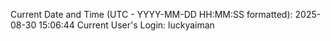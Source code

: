 Current Date and Time (UTC - YYYY-MM-DD HH:MM:SS formatted): 2025-08-30 15:06:44
Current User's Login: luckyaiman
